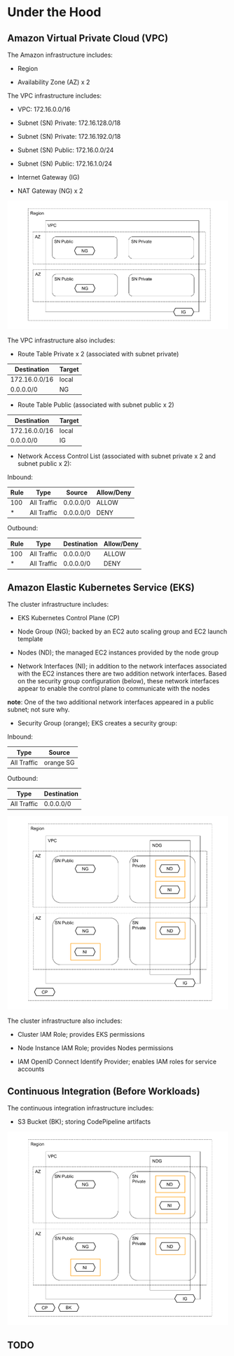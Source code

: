 # Under the Hood

## Amazon Virtual Private Cloud (VPC)

The Amazon infrastructure includes:

* Region

* Availability Zone (AZ) x 2

The VPC infrastructure includes:

* VPC: 172.16.0.0/16

* Subnet (SN) Private: 172.16.128.0/18

* Subnet (SN) Private: 172.16.192.0/18

* Subnet (SN) Public: 172.16.0.0/24

* Subnet (SN) Public: 172.16.1.0/24

* Internet Gateway (IG)

* NAT Gateway (NG) x 2

![vpc](vpc.png)

The VPC infrastructure also includes:

* Route Table Private x 2 (associated with subnet private)

| Destination   | Target |
| ------------- | ------ |
| 172.16.0.0/16 | local  |
| 0.0.0.0/0     | NG     |

* Route Table Public (associated with subnet public x 2)

| Destination   | Target |
| ------------- | ------ |
| 172.16.0.0/16 | local  |
| 0.0.0.0/0     | IG     |

* Network Access Control List (associated with subnet private x 2 and subnet public x 2):

Inbound:

| Rule | Type        | Source      | Allow/Deny |
| ---- | ----------- | ----------- | ---------- |
| 100  | All Traffic | 0.0.0.0/0   | ALLOW      |
| *    | All Traffic | 0.0.0.0/0   | DENY       |

Outbound:

| Rule | Type        | Destination | Allow/Deny |
| ---- | ----------- | ----------- | ---------- |
| 100  | All Traffic | 0.0.0.0/0   | ALLOW      |
| *    | All Traffic | 0.0.0.0/0   | DENY       |

## Amazon Elastic Kubernetes Service (EKS)

The cluster infrastructure includes:

* EKS Kubernetes Control Plane (CP)

* Node Group (NG); backed by an EC2 auto scaling group and EC2 launch template

* Nodes (ND); the managed EC2 instances provided by the node group

* Network Interfaces (NI); in addition to the network interfaces associated with the EC2 instances there are two addition network interfaces. Based on the security group configuration (below), these network interfaces appear to enable the control plane to communicate with the nodes

**note**: One of the two additional network interfaces appeared in a public subnet; not sure why.

* Security Group (orange); EKS creates a security group:

Inbound:

| Type        | Source    |
| ----------- | --------- |
| All Traffic | orange SG |

Outbound:

| Type        | Destination |
| ----------- | ----------- |
| All Traffic | 0.0.0.0/0   |

![cluster](cluster.png)

The cluster infrastructure also includes:

* Cluster IAM Role; provides EKS permissions

* Node Instance IAM Role; provides Nodes permissions

* IAM OpenID Connect Identify Provider; enables IAM roles for service accounts

## Continuous Integration (Before Workloads)

The continuous integration infrastructure includes:

* S3 Bucket (BK); storing CodePipeline artifacts

![CD](cd.png)

## TODO
